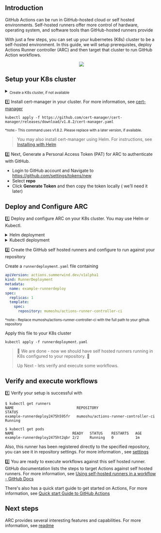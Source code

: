 ## Introduction

GitHub Actions can be run in GitHub-hosted cloud or self hosted environments. Self-hosted runners offer more control of hardware, operating system, and software tools than GitHub-hosted runners provide

With just a few steps, you can set up your kubernetes (K8s) cluster to be a self-hosted environment.
In this guide, we will setup prerequistes, deploy Actions Runner controller (ARC) and then target that cluster to run GitHub Action workflows.

<p align="center">
  <img src="https://user-images.githubusercontent.com/53718047/181159115-dbf41416-89a7-408c-b575-bb0d059a1a36.png" />
</p>



## Setup your K8s cluster

<details><summary><sub>Create a K8s cluster, if not available</sub></summary>
   <sub>
If you don't have a K8s cluster, you can install a local environment using minikube - (https://minikube.sigs.k8s.io/docs/start/)
   </sub>
</details>

:one: Install cert-manager in your cluster. For more information, see [cert-manager](https://cert-manager.io/docs/installation/)

```shell
kubectl apply -f https://github.com/cert-manager/cert-manager/releases/download/v1.8.2/cert-manager.yaml
```
<sub> *note:- This command uses v1.8.2. Please replace with a later version, if available.</sub>


>You may also install cert-manager using Helm. For instructions, see [Installing with Helm](https://cert-manager.io/docs/installation/helm/#installing-with-helm)


:two: Next, Generate a Personal Access Token (PAT) for ARC to authenticate with GitHub.
   - Login to GitHub account and Navigate to https://github.com/settings/tokens/new
   - Select  **repo**
   - Click **Generate Token** and then copy the token locally ( we’ll need it later)




## Deploy and Configure ARC
1️⃣ Deploy  and configure ARC on your K8s cluster. You may use Helm or Kubectl.


<details><summary>Helm deployment</summary>

##### Add repository
```shell
helm repo add actions-runner-controller https://actions-runner-controller.github.io/actions-runner-controller
```

##### Install Helm chart
```shell
helm upgrade --install --namespace actions-runner-system --create-namespace\
  --set=authSecret.create=true\
  --set=authSecret.github_token="REPLACE_YOUR_TOKEN_HERE"\
  --wait actions-runner-controller actions-runner-controller/actions-runner-controller
```
<sub> *note:- Replace REPLACE_YOUR_TOKEN_HERE with your PAT that was generated in Step 1 </sub>
</details>

<details><summary>Kubectl deployment</summary>

##### Deploy ARC
```shell
kubectl apply -f \
https://github.com/actions-runner-controller/actions-runner-controller/\
releases/download/v0.22.0/actions-runner-controller.yaml
```
<sub> *note:- Replace "v0.22.0" with the version you wish to deploy </sub>
 

##### Configure Personal Access Token
```shell
kubectl create secret generic controller-manager \
    -n actions-runner-system \
    --from-literal=github_token=REPLACE_YOUR_TOKEN_HERE
````
<sub> *note:- Replace REPLACE_YOUR_TOKEN_HERE with your PAT that was generated in Step 1 </sub>
  
  </details>

2️⃣ Create the GitHub self hosted runners and configure to run against your repository

Create a `runnerdeployment.yaml` file containing

```yaml
apiVersion: actions.summerwind.dev/v1alpha1
kind: RunnerDeployment
metadata:
  name: example-runnerdeploy
spec:
  replicas: 1
  template:
    spec:
      repository: mumoshu/actions-runner-controller-ci
````
<sub> *note:- Replace mumoshu/actions-runner-controller-ci with the full path to your github repository </sub>

Apply this file to your K8s cluster
```shell
kubectl apply -f runnerdeployment.yaml
````
 

>
>🎉 We are done - now we should have self hosted runners running in K8s configured to your repository. 🎉
> 
> Up Next - lets verify and execute some workflows.
 
## Verify and execute workflows
:one: Verify your setup is successful with 
```shell
$ kubectl get runners
NAME                             REPOSITORY                             STATUS
example-runnerdeploy2475h595fr   mumoshu/actions-runner-controller-ci   Running

$ kubectl get pods
NAME                           READY   STATUS    RESTARTS   AGE
example-runnerdeploy2475ht2qbr 2/2     Running   0          1m
````
Also, this runner has been registered directly to the specified repository, you can see it in repository settings. For more information , see [settings](https://docs.github.com/en/actions/hosting-your-own-runners/monitoring-and-troubleshooting-self-hosted-runners#checking-the-status-of-a-self-hosted-runner)

:two: You are ready to execute workflows against this self hosted runner. 
GitHub documentation lists the steps to target Actions against self hosted runners. For more information, see [Using self-hosted runners in a workflow - GitHub Docs](https://docs.github.com/en/actions/hosting-your-own-runners/using-self-hosted-runners-in-a-workflow#using-self-hosted-runners-in-a-workflow)

There's also has a quick start guide to get started on Actions, For more information, see  [Quick start Guide to GitHub Actions](https://docs.github.com/en/actions/quickstart)

## Next steps
ARC provides several interesting features and capabilities. For more information, see [readme](https://github.com/actions-runner-controller/actions-runner-controller/blob/master/README.md)



 
